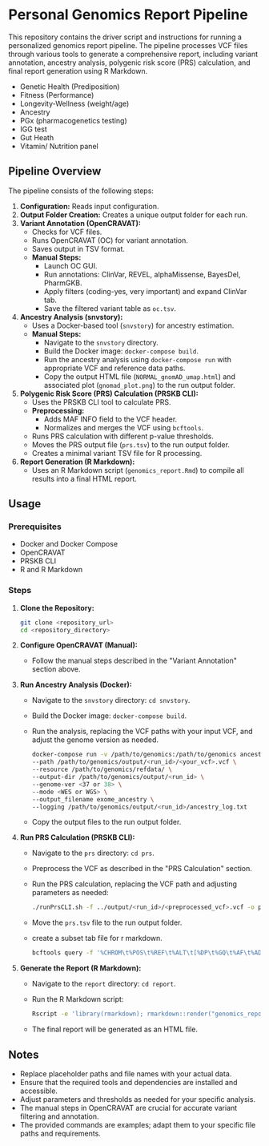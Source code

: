 # Personal Genomics Report Pipeline

This repository contains the driver script and instructions for running a personalized genomics report pipeline. The pipeline processes VCF files through various tools to generate a comprehensive report, including variant annotation, ancestry analysis, polygenic risk score (PRS) calculation, and final report generation using R Markdown.

- Genetic Health (Prediposition)
- Fitness (Performance)
- Longevity-Wellness (weight/age)
- Ancestry
- PGx (pharmacogenetics testing)
- IGG test
- Gut Heath
- Vitamin/ Nutrition panel

## Pipeline Overview

The pipeline consists of the following steps:

1.  **Configuration:** Reads input configuration.
2.  **Output Folder Creation:** Creates a unique output folder for each run.
3.  **Variant Annotation (OpenCRAVAT):**
    * Checks for VCF files.
    * Runs OpenCRAVAT (OC) for variant annotation.
    * Saves output in TSV format.
    * **Manual Steps:**
        * Launch OC GUI.
        * Run annotations: ClinVar, REVEL, alphaMissense, BayesDel, PharmGKB.
        * Apply filters (coding-yes, very important) and expand ClinVar tab.
        * Save the filtered variant table as `oc.tsv`.
4.  **Ancestry Analysis (snvstory):**
    * Uses a Docker-based tool (`snvstory`) for ancestry estimation.
    * **Manual Steps:**
        * Navigate to the `snvstory` directory.
        * Build the Docker image: `docker-compose build`.
        * Run the ancestry analysis using `docker-compose run` with appropriate VCF and reference data paths.
        * Copy the output HTML file (`NORMAL_gnomAD_umap.html`) and associated plot (`gnomad_plot.png`) to the run output folder.
5.  **Polygenic Risk Score (PRS) Calculation (PRSKB CLI):**
    * Uses the PRSKB CLI tool to calculate PRS.
    * **Preprocessing:**
        * Adds MAF INFO field to the VCF header.
        * Normalizes and merges the VCF using `bcftools`.
    * Runs PRS calculation with different p-value thresholds.
    * Moves the PRS output file (`prs.tsv`) to the run output folder.
    * Creates a minimal variant TSV file for R processing.
6.  **Report Generation (R Markdown):**
    * Uses an R Markdown script (`genomics_report.Rmd`) to compile all results into a final HTML report.

## Usage

### Prerequisites

* Docker and Docker Compose
* OpenCRAVAT
* PRSKB CLI
* R and R Markdown

### Steps

1.  **Clone the Repository:**

    ```bash
    git clone <repository_url>
    cd <repository_directory>
    ```

2.  **Configure OpenCRAVAT (Manual):**

    * Follow the manual steps described in the "Variant Annotation" section above.

3.  **Run Ancestry Analysis (Docker):**

    * Navigate to the `snvstory` directory: `cd snvstory`.
    * Build the Docker image: `docker-compose build`.
    * Run the analysis, replacing the VCF paths with your input VCF, and adjust the genome version as needed.

        ```bash
        docker-compose run -v /path/to/genomics:/path/to/genomics ancestry \
        --path /path/to/genomics/output/<run_id>/<your_vcf>.vcf \
        --resource /path/to/genomics/refdata/ \
        --output-dir /path/to/genomics/output/<run_id> \
        --genome-ver <37 or 38> \
        --mode <WES or WGS> \
        --output_filename exome_ancestry \
        --logging /path/to/genomics/output/<run_id>/ancestry_log.txt
        ```

    * Copy the output files to the run output folder.

4.  **Run PRS Calculation (PRSKB CLI):**

    * Navigate to the `prs` directory: `cd prs`.
    * Preprocess the VCF as described in the "PRS Calculation" section.
    * Run the PRS calculation, replacing the VCF path and adjusting parameters as needed:

        ```bash
        ./runPrsCLI.sh -f ../output/<run_id>/<preprocessed_vcf>.vcf -o prs.tsv -r <hg19 or hg38> -c <p_value_threshold> -p EUR -v
        ```

    * Move the `prs.tsv` file to the run output folder.
    * create a subset tab file for r markdown.
        ```bash
        bcftools query -f '%CHROM\t%POS\t%REF\t%ALT\t[%DP\t%GQ\t%AF\t%AD]\n' <your_vcf>.vcf > <your_vcf>_subset.tab
        ```

5.  **Generate the Report (R Markdown):**

    * Navigate to the `report` directory: `cd report`.
    * Run the R Markdown script:

        ```bash
        Rscript -e 'library(rmarkdown); rmarkdown::render("genomics_report.Rmd", "html_document")'
        ```

    * The final report will be generated as an HTML file.

## Notes

* Replace placeholder paths and file names with your actual data.
* Ensure that the required tools and dependencies are installed and accessible.
* Adjust parameters and thresholds as needed for your specific analysis.
* The manual steps in OpenCRAVAT are crucial for accurate variant filtering and annotation.
* The provided commands are examples; adapt them to your specific file paths and requirements.


